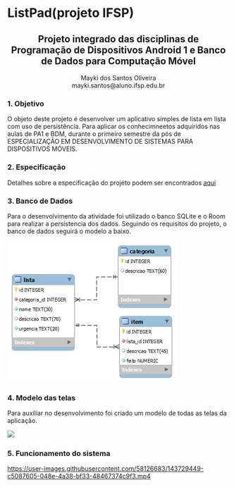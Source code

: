 # ListPad(projeto IFSP)

<div align="center">
<h2>Projeto integrado das disciplinas de Programação de Dispositivos Android 1 e Banco de Dados para Computação Móvel</h2>
  
<p>Mayki dos Santos Oliveira</br>
mayki.santos@aluno.ifsp.edu.br</p>
</div>



<h3>1. Objetivo</h3>
<p>O objeto deste projeto é desenvolver um aplicativo simples de lista em lista com uso de persistência. Para aplicar os conhecimneetos adquiridos nas aulas de PA1 e BDM, durante o primeiro semestre da pós de ESPECIALIZAÇÃO EM DESENVOLVIMENTO DE SISTEMAS PARA DISPOSITIVOS MÓVEIS.</p>
<h3>2. Especificação</h3>
<p>Detalhes sobre a especificação do projéto podem ser encontrados <a href="https://github.com/MaykiSantos/ListPad/blob/master/dadosProjeto/ListPad.pdf">aqui</a></p>

<h3>3. Banco de Dados</h3>
<p>Para o desenvolvimento da atividade foi utilizado o banco SQLite e o Room para realizar a persistencia dos dados. Seguindo os requisitos do projeto, o banco de dados seguirá o modelo a baixo.</p>
<img src="https://raw.githubusercontent.com/MaykiSantos/ListPad/master/dadosProjeto/modelo-banco-de-dados.png">

<h3>4. Modelo das telas</h3>
<p>Para auxiliar no desenvolvimento foi criado um modelo de todas as telas da aplicação.</p>
<img src="https://raw.githubusercontent.com/MaykiSantos/ListPad/master/dadosProjeto/modelo-telas-ListPad.jpg">


<h3>5. Funcionamento do sistema</h3>

<div heigh=90px>

https://user-images.githubusercontent.com/58126683/143729449-c5087605-048e-4a38-bf33-48467374c9f3.mp4

  
</div>
  



